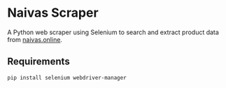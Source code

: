 # Naivas Scraper

A Python web scraper using Selenium to search and extract product data from [naivas.online](https://naivas.online).

## Requirements

```bash
pip install selenium webdriver-manager 


